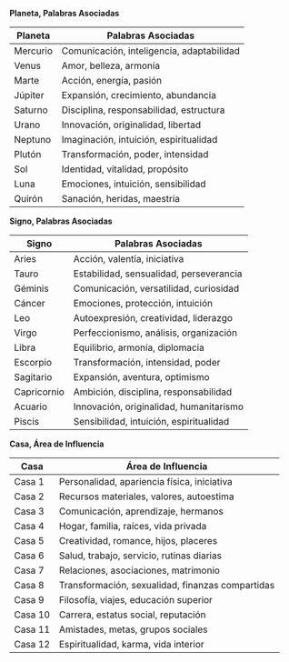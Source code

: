 **Planeta, Palabras Asociadas**

| Planeta   | Palabras Asociadas                        |
|-----------|-------------------------------------------|
| Mercurio  | Comunicación, inteligencia, adaptabilidad  |
| Venus     | Amor, belleza, armonía                     |
| Marte     | Acción, energía, pasión                    |
| Júpiter   | Expansión, crecimiento, abundancia         |
| Saturno   | Disciplina, responsabilidad, estructura    |
| Urano     | Innovación, originalidad, libertad         |
| Neptuno   | Imaginación, intuición, espiritualidad     |
| Plutón    | Transformación, poder, intensidad          |
| Sol       | Identidad, vitalidad, propósito            |
| Luna      | Emociones, intuición, sensibilidad         |
| Quirón    | Sanación, heridas, maestría                |

**Signo, Palabras Asociadas**

| Signo     | Palabras Asociadas                        |
|-----------|-------------------------------------------|
| Aries     | Acción, valentía, iniciativa              |
| Tauro     | Estabilidad, sensualidad, perseverancia   |
| Géminis   | Comunicación, versatilidad, curiosidad     |
| Cáncer    | Emociones, protección, intuición           |
| Leo       | Autoexpresión, creatividad, liderazgo      |
| Virgo     | Perfeccionismo, análisis, organización     |
| Libra     | Equilibrio, armonía, diplomacia            |
| Escorpio  | Transformación, intensidad, poder          |
| Sagitario | Expansión, aventura, optimismo             |
| Capricornio | Ambición, disciplina, responsabilidad     |
| Acuario   | Innovación, originalidad, humanitarismo    |
| Piscis    | Sensibilidad, intuición, espiritualidad    |

**Casa, Área de Influencia**

| Casa      | Área de Influencia                             |
|-----------|------------------------------------------------|
| Casa 1    | Personalidad, apariencia física, iniciativa     |
| Casa 2    | Recursos materiales, valores, autoestima        |
| Casa 3    | Comunicación, aprendizaje, hermanos             |
| Casa 4    | Hogar, familia, raíces, vida privada            |
| Casa 5    | Creatividad, romance, hijos, placeres           |
| Casa 6    | Salud, trabajo, servicio, rutinas diarias       |
| Casa 7    | Relaciones, asociaciones, matrimonio            |
| Casa 8    | Transformación, sexualidad, finanzas compartidas|
| Casa 9    | Filosofía, viajes, educación superior           |
| Casa 10   | Carrera, estatus social, reputación             |
| Casa 11   | Amistades, metas, grupos sociales               |
| Casa 12   | Espiritualidad, karma, vida interior            |
